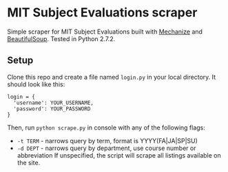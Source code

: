 # MIT Subject Evaluations scraper

Simple scraper for MIT Subject Evaluations built with [Mechanize](http://wwwsearch.sourceforge.net/mechanize/) and [BeautifulSoup](http://www.crummy.com/software/BeautifulSoup/bs3/documentation.html). Tested in Python 2.7.2.

## Setup
Clone this repo and create a file named `login.py` in your local directory. It should look like this:
```
login = {
  'username': YOUR_USERNAME,
  'password': YOUR_PASSWORD
}
```
Then, run `python scrape.py` in console with any of the following flags:
* `-t TERM` - narrows query by term, format is YYYY(FA|JA|SP|SU)
* `-d DEPT` - narrows query by department, use course number or abbreviation
If unspecified, the script will scrape all listings available on the site.
